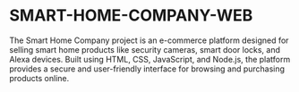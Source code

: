 # SMART-HOME-COMPANY-WEB
The Smart Home Company project is an e-commerce platform designed for selling smart home products like security cameras, smart door locks, and Alexa devices. Built using HTML, CSS, JavaScript, and Node.js, the platform provides a secure and user-friendly interface for browsing and purchasing products online.
